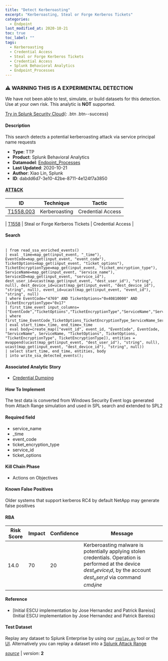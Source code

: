 ```yaml
---
title: "Detect Kerberoasting"
excerpt: "Kerberoasting, Steal or Forge Kerberos Tickets"
categories:
  - Endpoint
last_modified_at: 2020-10-21
toc: true
toc_label: ""
tags:
  - Kerberoasting
  - Credential Access
  - Steal or Forge Kerberos Tickets
  - Credential Access
  - Splunk Behavioral Analytics
  - Endpoint_Processes
---
```


### ⚠️ WARNING THIS IS A EXPERIMENTAL DETECTION
We have not been able to test, simulate, or build datasets for this detection. Use at your own risk. This analytic is **NOT** supported.


[Try in Splunk Security Cloud](https://www.splunk.com/en_us/cyber-security.html){: .btn .btn--success}

#### Description

This search detects a potential kerberoasting attack via service principal name requests

- **Type**: TTP
- **Product**: Splunk Behavioral Analytics
- **Datamodel**: [Endpoint_Processes](https://docs.splunk.com/Documentation/CIM/latest/User/EndpointProcesses)
- **Last Updated**: 2020-10-21
- **Author**: Xiao Lin, Splunk
- **ID**: dabdd6d7-3e10-42be-8711-4e124f7a3850


#### [ATT&CK](https://attack.mitre.org/)

| ID          | Technique   | Tactic         |
| ----------- | ----------- |--------------- |
| [T1558.003](https://attack.mitre.org/techniques/T1558/003/) | Kerberoasting | Credential Access |

| [T1558](https://attack.mitre.org/techniques/T1558/) | Steal or Forge Kerberos Tickets | Credential Access |

#### Search

```
 
| from read_ssa_enriched_events() 
| eval _time=map_get(input_event, "_time"), EventCode=map_get(input_event, "event_code"), TicketOptions=map_get(input_event, "ticket_options"), TicketEncryptionType=map_get(input_event, "ticket_encryption_type"), ServiceName=map_get(input_event, "service_name"), ServiceID=map_get(input_event, "service_id"), dest_user_id=ucast(map_get(input_event, "dest_user_id"), "string", null), dest_device_id=ucast(map_get(input_event, "dest_device_id"), "string", null), event_id=ucast(map_get(input_event, "event_id"), "string", null) 
| where EventCode="4769" AND TicketOptions="0x40810000" AND TicketEncryptionType="0x17" 
| first_time_event input_columns=["EventCode","TicketOptions","TicketEncryptionType","ServiceName","ServiceID"] 
| where first_time_EventCode_TicketOptions_TicketEncryptionType_ServiceName_ServiceID 
| eval start_time=_time, end_time=_time 
| eval body=create_map(["event_id", event_id, "EventCode", EventCode, "ServiceName", ServiceName, "TicketOptions", TicketOptions, "TicketEncryptionType", TicketEncryptionType]), entities = mvappend(ucast(map_get(input_event, "dest_user_id"), "string", null), ucast(map_get(input_event, "dest_device_id"), "string", null)) 
| select start_time, end_time, entities, body 
| into write_ssa_detected_events();
```

#### Associated Analytic Story
* [Credential Dumping](/stories/credential_dumping)


#### How To Implement
The test data is converted from Windows Security Event logs generated from Attach Range simulation and used in SPL search and extended to SPL2

#### Required field
* service_name
* _time
* event_code
* ticket_encryption_type
* service_id
* ticket_options


#### Kill Chain Phase
* Actions on Objectives


#### Known False Positives
Older systems that support kerberos RC4 by default NetApp may generate false positives


#### RBA

| Risk Score  | Impact      | Confidence   | Message      |
| ----------- | ----------- |--------------|--------------|
| 14.0 | 70 | 20 | Kerberoasting malware is potentially applying stolen credentials. Operation is performed at the device $dest_device_id$, by the account $dest_user_id$ via command $cmd_line$ |




#### Reference

* [Initial ESCU implementation by Jose Hernandez and Patrick Bareiss](Initial ESCU implementation by Jose Hernandez and Patrick Bareiss)



#### Test Dataset
Replay any dataset to Splunk Enterprise by using our [`replay.py`](https://github.com/splunk/attack_data#using-replaypy) tool or the [UI](https://github.com/splunk/attack_data#using-ui).
Alternatively you can replay a dataset into a [Splunk Attack Range](https://github.com/splunk/attack_range#replay-dumps-into-attack-range-splunk-server)




[*source*](https://github.com/splunk/security_content/tree/develop/detections/experimental/endpoint/detect_kerberoasting.yml) \| *version*: **2**